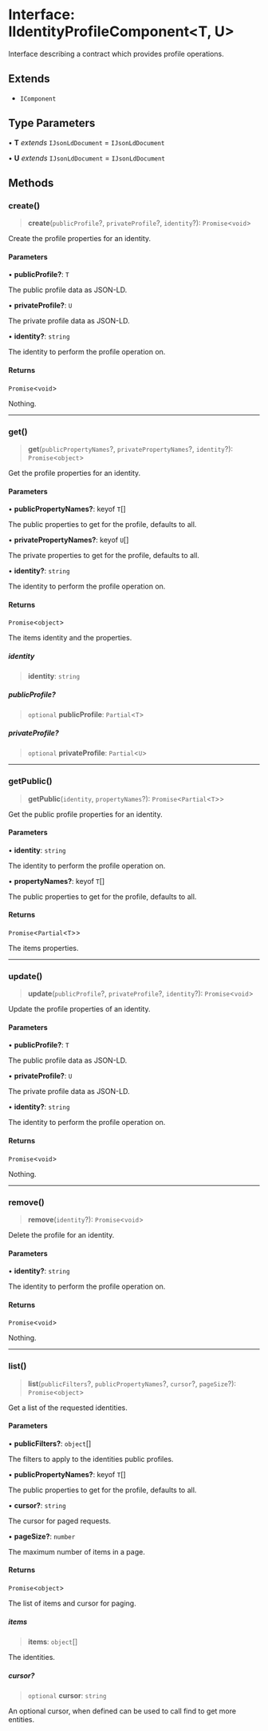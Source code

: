 # Interface: IIdentityProfileComponent\<T, U\>

Interface describing a contract which provides profile operations.

## Extends

- `IComponent`

## Type Parameters

• **T** *extends* `IJsonLdDocument` = `IJsonLdDocument`

• **U** *extends* `IJsonLdDocument` = `IJsonLdDocument`

## Methods

### create()

> **create**(`publicProfile`?, `privateProfile`?, `identity`?): `Promise`\<`void`\>

Create the profile properties for an identity.

#### Parameters

• **publicProfile?**: `T`

The public profile data as JSON-LD.

• **privateProfile?**: `U`

The private profile data as JSON-LD.

• **identity?**: `string`

The identity to perform the profile operation on.

#### Returns

`Promise`\<`void`\>

Nothing.

***

### get()

> **get**(`publicPropertyNames`?, `privatePropertyNames`?, `identity`?): `Promise`\<`object`\>

Get the profile properties for an identity.

#### Parameters

• **publicPropertyNames?**: keyof `T`[]

The public properties to get for the profile, defaults to all.

• **privatePropertyNames?**: keyof `U`[]

The private properties to get for the profile, defaults to all.

• **identity?**: `string`

The identity to perform the profile operation on.

#### Returns

`Promise`\<`object`\>

The items identity and the properties.

##### identity

> **identity**: `string`

##### publicProfile?

> `optional` **publicProfile**: `Partial`\<`T`\>

##### privateProfile?

> `optional` **privateProfile**: `Partial`\<`U`\>

***

### getPublic()

> **getPublic**(`identity`, `propertyNames`?): `Promise`\<`Partial`\<`T`\>\>

Get the public profile properties for an identity.

#### Parameters

• **identity**: `string`

The identity to perform the profile operation on.

• **propertyNames?**: keyof `T`[]

The public properties to get for the profile, defaults to all.

#### Returns

`Promise`\<`Partial`\<`T`\>\>

The items properties.

***

### update()

> **update**(`publicProfile`?, `privateProfile`?, `identity`?): `Promise`\<`void`\>

Update the profile properties of an identity.

#### Parameters

• **publicProfile?**: `T`

The public profile data as JSON-LD.

• **privateProfile?**: `U`

The private profile data as JSON-LD.

• **identity?**: `string`

The identity to perform the profile operation on.

#### Returns

`Promise`\<`void`\>

Nothing.

***

### remove()

> **remove**(`identity`?): `Promise`\<`void`\>

Delete the profile for an identity.

#### Parameters

• **identity?**: `string`

The identity to perform the profile operation on.

#### Returns

`Promise`\<`void`\>

Nothing.

***

### list()

> **list**(`publicFilters`?, `publicPropertyNames`?, `cursor`?, `pageSize`?): `Promise`\<`object`\>

Get a list of the requested identities.

#### Parameters

• **publicFilters?**: `object`[]

The filters to apply to the identities public profiles.

• **publicPropertyNames?**: keyof `T`[]

The public properties to get for the profile, defaults to all.

• **cursor?**: `string`

The cursor for paged requests.

• **pageSize?**: `number`

The maximum number of items in a page.

#### Returns

`Promise`\<`object`\>

The list of items and cursor for paging.

##### items

> **items**: `object`[]

The identities.

##### cursor?

> `optional` **cursor**: `string`

An optional cursor, when defined can be used to call find to get more entities.
